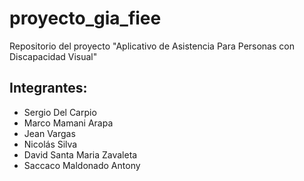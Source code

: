 # proyecto_gia_fiee

Repositorio del proyecto "Aplicativo de Asistencia Para Personas con Discapacidad Visual"

## Integrantes:

- Sergio Del Carpio
- Marco Mamani Arapa
- Jean Vargas
- Nicolás Silva
- David Santa Maria Zavaleta
- Saccaco Maldonado Antony